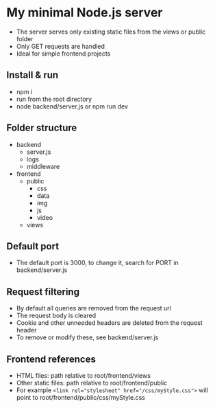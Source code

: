 # My minimal Node.js server
- The server serves only existing static files from the views or public folder
- Only GET requests are handled
- Ideal for simple frontend projects

## Install & run

- npm i
- run from the root directory
- node backend/server.js or npm run dev

## Folder structure

- backend
  - server.js
  - logs
  - middleware
- frontend
  - public
    - css
    - data
    - img
    - js
    - video
  - views

## Default port
- The default port is 3000, to change it, search for PORT in backend/server.js

## Request filtering
- By default all queries are removed from the request url
- The request body is cleared
- Cookie and other unneeded headers are deleted from the request header
- To remove or modify these, see backend/server.js

## Frontend references

- HTML files: path relative to root/frontend/views
- Other static files: path relative to root/frontend/public
- For example `<link rel="stylesheet" href="/css/myStyle.css">` will point to root/frontend/public/css/myStyle.css
